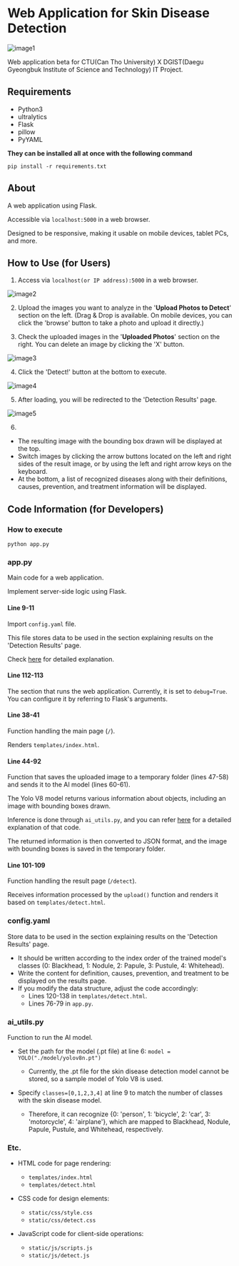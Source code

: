 # Web Application for Skin Disease Detection

![image1](https://github.com/user-attachments/assets/3ef83f94-6f5a-4b86-a15f-8daa27f23d73)

Web application beta for CTU(Can Tho University) X DGIST(Daegu Gyeongbuk Institute of Science and Technology) IT Project.

## Requirements

- Python3
- ultralytics
- Flask
- pillow
- PyYAML

**They can be installed all at once with the following command**

`pip install -r requirements.txt`

## About

A web application using Flask.

Accessible via `localhost:5000` in a web browser.

Designed to be responsive, making it usable on mobile devices, tablet PCs, and more.

## How to Use (for Users)

1. Access via `localhost(or IP address):5000` in a web browser.

![image2](https://github.com/user-attachments/assets/3ef83f94-6f5a-4b86-a15f-8daa27f23d73)

2. Upload the images you want to analyze in the '**Upload Photos to Detect**' section on the left. (Drag & Drop is available. On mobile devices, you can click the 'browse' button to take a photo and upload it directly.)

3. Check the uploaded images in the '**Uploaded Photos**' section on the right. You can delete an image by clicking the 'X' button.

![image3](https://github.com/user-attachments/assets/0d79f0c2-dd9c-49a2-bd94-5c9b13066271)

4. Click the 'Detect!' button at the bottom to execute.

![image4](https://github.com/user-attachments/assets/93a41a7f-38a1-4b5e-8c0a-62ccde32de98)

5. After loading, you will be redirected to the 'Detection Results' page.

![image5](https://github.com/user-attachments/assets/8b859c1e-d505-4637-8607-837b10d13a00)

6.
- The resulting image with the bounding box drawn will be displayed at the top.
- Switch images by clicking the arrow buttons located on the left and right sides of the result image, or by using the left and right arrow keys on the keyboard.
- At the bottom, a list of recognized diseases along with their definitions, causes, prevention, and treatment information will be displayed.

## Code Information (for Developers)

### How to execute

`python app.py`

### app.py

Main code for a web application.

Implement server-side logic using Flask.

#### Line 9-11

Import `config.yaml` file.

This file stores data to be used in the section explaining results on the 'Detection Results' page.

Check [here](https://github.com/js-ryu/SDDWebApp?tab=readme-ov-file#configyaml) for detailed explanation.

#### Line 112-113

The section that runs the web application. Currently, it is set to `debug=True`. You can configure it by referring to Flask's arguments.

#### Line 38-41

Function handling the main page (`/`).

Renders `templates/index.html`.

#### Line 44-92

Function that saves the uploaded image to a temporary folder (lines 47-58) and sends it to the AI model (lines 60-61).

The Yolo V8 model returns various information about objects, including an image with bounding boxes drawn.

Inference is done through `ai_utils.py`, and you can refer [here](https://github.com/js-ryu/SDDWebApp?tab=readme-ov-file#ai_utilspy) for a detailed explanation of that code.

The returned information is then converted to JSON format, and the image with bounding boxes is saved in the temporary folder.

#### Line 101-109

Function handling the result page (`/detect`).

Receives information processed by the `upload()` function and renders it based on `templates/detect.html`.

### config.yaml

Store data to be used in the section explaining results on the 'Detection Results' page.

- It should be written according to the index order of the trained model's classes (0: Blackhead, 1: Nodule, 2: Papule, 3: Pustule, 4: Whitehead).
- Write the content for definition, causes, prevention, and treatment to be displayed on the results page.
- If you modify the data structure, adjust the code accordingly:
    - Lines 120-138 in `templates/detect.html`.
    - Lines 76-79 in `app.py`.
    
### ai_utils.py

Function to run the AI model.

- Set the path for the model (.pt file) at line 6: `model = YOLO("./model/yolov8n.pt")`
    - Currently, the .pt file for the skin disease detection model cannot be stored, so a sample model of Yolo V8 is used.

- Specify `classes=[0,1,2,3,4]` at line 9 to match the number of classes with the skin disease model.
    - Therefore, it can recognize {0: 'person', 1: 'bicycle', 2: 'car', 3: 'motorcycle', 4: 'airplane'}, which are mapped to Blackhead, Nodule, Papule, Pustule, and Whitehead, respectively.

### Etc.

- HTML code for page rendering:
    - `templates/index.html`
    - `templates/detect.html`

- CSS code for design elements:
    - `static/css/style.css`
    - `static/css/detect.css`

- JavaScript code for client-side operations:
    - `static/js/scripts.js`
    - `static/js/detect.js`

